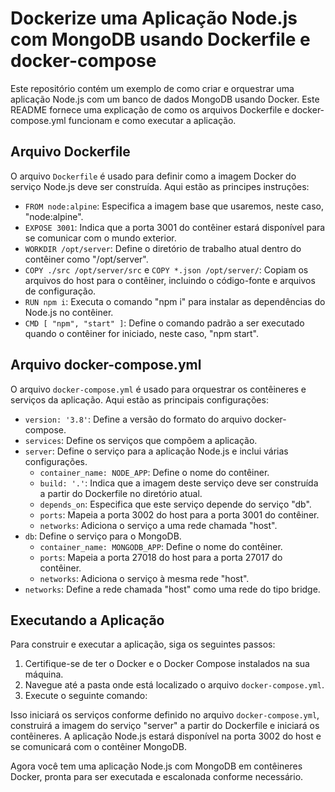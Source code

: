 # Dockerize uma Aplicação Node.js com MongoDB usando Dockerfile e docker-compose

Este repositório contém um exemplo de como criar e orquestrar uma aplicação Node.js com um banco de dados MongoDB usando Docker. Este README fornece uma explicação de como os arquivos Dockerfile e docker-compose.yml funcionam e como executar a aplicação.

## Arquivo Dockerfile

O arquivo `Dockerfile` é usado para definir como a imagem Docker do serviço Node.js deve ser construída. Aqui estão as principes instruções:

- `FROM node:alpine`: Especifica a imagem base que usaremos, neste caso, "node:alpine".
- `EXPOSE 3001`: Indica que a porta 3001 do contêiner estará disponível para se comunicar com o mundo exterior.
- `WORKDIR /opt/server`: Define o diretório de trabalho atual dentro do contêiner como "/opt/server".
- `COPY ./src /opt/server/src` e `COPY *.json /opt/server/`: Copiam os arquivos do host para o contêiner, incluindo o código-fonte e arquivos de configuração.
- `RUN npm i`: Executa o comando "npm i" para instalar as dependências do Node.js no contêiner.
- `CMD [ "npm", "start" ]`: Define o comando padrão a ser executado quando o contêiner for iniciado, neste caso, "npm start".

## Arquivo docker-compose.yml

O arquivo `docker-compose.yml` é usado para orquestrar os contêineres e serviços da aplicação. Aqui estão as principais configurações:

- `version: '3.8'`: Define a versão do formato do arquivo docker-compose.
- `services`: Define os serviços que compõem a aplicação.
- `server`: Define o serviço para a aplicação Node.js e inclui várias configurações.
  - `container_name: NODE_APP`: Define o nome do contêiner.
  - `build: '.'`: Indica que a imagem deste serviço deve ser construída a partir do Dockerfile no diretório atual.
  - `depends_on`: Especifica que este serviço depende do serviço "db".
  - `ports`: Mapeia a porta 3002 do host para a porta 3001 do contêiner.
  - `networks`: Adiciona o serviço a uma rede chamada "host".
- `db`: Define o serviço para o MongoDB.
  - `container_name: MONGODB_APP`: Define o nome do contêiner.
  - `ports`: Mapeia a porta 27018 do host para a porta 27017 do contêiner.
  - `networks`: Adiciona o serviço à mesma rede "host".
- `networks`: Define a rede chamada "host" como uma rede do tipo bridge.

## Executando a Aplicação

Para construir e executar a aplicação, siga os seguintes passos:

1. Certifique-se de ter o Docker e o Docker Compose instalados na sua máquina.
2. Navegue até a pasta onde está localizado o arquivo `docker-compose.yml`.
3. Execute o seguinte comando:


Isso iniciará os serviços conforme definido no arquivo `docker-compose.yml`, construirá a imagem do serviço "server" a partir do Dockerfile e iniciará os contêineres. A aplicação Node.js estará disponível na porta 3002 do host e se comunicará com o contêiner MongoDB.

Agora você tem uma aplicação Node.js com MongoDB em contêineres Docker, pronta para ser executada e escalonada conforme necessário.

